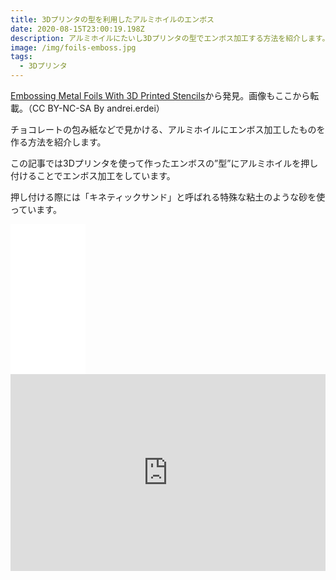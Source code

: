 ```yaml
---
title: 3Dプリンタの型を利用したアルミホイルのエンボス
date: 2020-08-15T23:00:19.198Z
description: アルミホイルにたいし3Dプリンタの型でエンボス加工する方法を紹介します。
image: /img/foils-emboss.jpg
tags:
  - 3Dプリンタ
---
```

[Embossing Metal Foils With 3D Printed Stencils](https://www.instructables.com/id/Embossing-Metal-Foils-With-3D-Printed-Stencils/)から発見。画像もここから転載。（CC BY-NC-SA By andrei.erdei）

チョコレートの包み紙などで見かける、アルミホイルにエンボス加工したものを作る方法を紹介します。

この記事では3Dプリンタを使って作ったエンボスの”型”にアルミホイルを押し付けることでエンボス加工をしています。

押し付ける際には「キネティックサンド」と呼ばれる特殊な粘土のような砂を使っています。

<iframe style="width:120px;height:240px;" marginwidth="0" marginheight="0" scrolling="no" frameborder="0" src="//rcm-fe.amazon-adsystem.com/e/cm?lt1=_blank&bc1=000000&IS2=1&bg1=FFFFFF&fc1=000000&lc1=0000FF&t=inajob-22&language=ja_JP&o=9&p=8&l=as4&m=amazon&f=ifr&ref=as_ss_li_til&asins=B00IGLQWUW&linkId=9b00512c31c9335a553778760ef1e997"></iframe>

<iframe width="100%" height="315" src="https://www.youtube.com/embed/7NYOtKHJnJ8" frameborder="0" allow="accelerometer; autoplay; encrypted-media; gyroscope; picture-in-picture" allowfullscreen></iframe>
